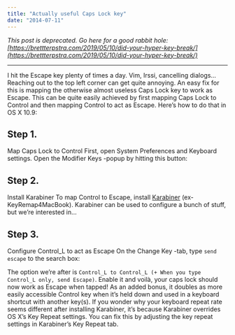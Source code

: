 ```yaml
---
title: "Actually useful Caps Lock key"
date: "2014-07-11"
---
```


_This post is deprecated. Go here for a good rabbit hole: [https://brettterpstra.com/2019/05/10/did-your-hyper-key-break/](https://brettterpstra.com/2019/05/10/did-your-hyper-key-break/)_

---

I hit the Escape key plenty of times a day. Vim, Irssi, cancelling dialogs… Reaching out to the top left corner can get quite annoying. An easy fix for this is mapping the otherwise almost useless Caps Lock key to work as Escape. This can be quite easily achieved by first mapping Caps Lock to Control and then mapping Control to act as Escape. Here’s how to do that in OS X 10.9:

## Step 1.

Map Caps Lock to Control First, open System Preferences and Keyboard settings. Open the Modifier Keys -popup by hitting this button:

## Step 2.

Install Karabiner To map Control to Escape, install [Karabiner](https://pqrs.org/osx/karabiner/) (ex-KeyRemap4MacBook). Karabiner can be used to configure a bunch of stuff, but we’re interested in…

## Step 3.

Configure Control_L to act as Escape On the Change Key -tab, type `send escape` to the search box:

The option we’re after is `Control_L to Control_L (+ When you type Control_L only, send Escape)`. Enable it and voilà, your caps lock should now work as Escape when tapped! As an added bonus, it doubles as more easily accessible Control key when it’s held down and used in a keyboard shortcut with another key(s). If you wonder why your keyboard repeat rate seems different after installing Karabiner, it’s because Karabiner overrides OS X’s Key Repeat settings. You can fix this by adjusting the key repeat settings in Karabiner’s Key Repeat tab.
